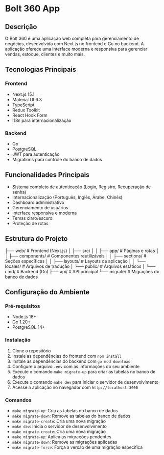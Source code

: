 # Bolt 360 App

## Descrição
O Bolt 360 é uma aplicação web completa para gerenciamento de negócios, desenvolvida com Next.js no frontend e Go no backend. A aplicação oferece uma interface moderna e responsiva para gerenciar vendas, estoque, clientes e muito mais.

## Tecnologias Principais

### Frontend
- Next.js 15.1
- Material UI 6.3
- TypeScript
- Redux Toolkit
- React Hook Form
- i18n para internacionalização

### Backend
- Go
- PostgreSQL
- JWT para autenticação
- Migrations para controle do banco de dados

## Funcionalidades Principais

- Sistema completo de autenticação (Login, Registro, Recuperação de senha)
- Internacionalização (Português, Inglês, Árabe, Chinês)
- Dashboard administrativo
- Gerenciamento de usuários
- Interface responsiva e moderna
- Temas claro/escuro
- Proteção de rotas

## Estrutura do Projeto

├── web/ # Frontend (Next.js)
│ ├── src/
│ │ ├── app/ # Páginas e rotas
│ │ ├── components/ # Componentes reutilizáveis
│ │ ├── sections/ # Seções específicas
│ │ ├── layouts/ # Layouts da aplicação
│ │ └── locales/ # Arquivos de tradução
│ └── public/ # Arquivos estáticos
│
└── cmd/ # Backend (Go)
├── api/ # API principal
└── migrate/ # Migrações do banco de dados


## Configuração do Ambiente

### Pré-requisitos
- Node.js 18+
- Go 1.20+
- PostgreSQL 14+

### Instalação

1. Clone o repositório
2. Instale as dependências do frontend com `npm install`
3. Instale as dependências do backend com `go mod download`
4. Configure o arquivo `.env` com as informações do seu ambiente
5. Execute o comando `make migrate-up` para criar as tabelas no banco de dados
6. Execute o comando `make dev` para iniciar o servidor de desenvolvimento
7. Acesse a aplicação no navegador com `http://localhost:3000`

### Comandos
- `make migrate-up`: Cria as tabelas no banco de dados
- `make migrate-down`: Remove as tabelas do banco de dados
- `make migrate-create`: Cria uma nova migração
- `make dev`: Inicia o servidor de desenvolvimento
- `make migrate-create`: Cria uma nova migração
- `make migrate-up`: Aplica as migrações pendentes
- `make migrate-down`: Remove as migrações aplicadas
- `make migrate-force`: Força a versão de uma migração específica
